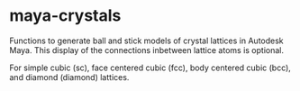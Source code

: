 # maya-crystals

Functions to generate ball and stick models of crystal lattices in Autodesk Maya. 
This display of the connections inbetween lattice atoms is optional.

For simple cubic (sc),
face centered cubic (fcc),
body centered cubic (bcc),
and diamond (diamond) lattices.

